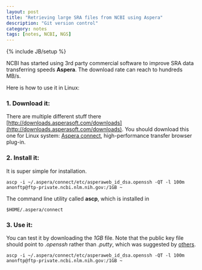 ```yaml
---
layout: post
title: "Retrieving large SRA files from NCBI using Aspera"
description: "Git version control"
category: notes
tags: [notes, NCBI, NGS]
---
```

{% include JB/setup %}

NCBI has started using 3rd party commercial software to improve SRA data transferring speeds **Aspera**. The download rate can reach to hundreds MB/s.  

Here is how to use it in Linux:

### 1. Download it:
There are multiple different stuff there [http://downloads.asperasoft.com/downloads](http://downloads.asperasoft.com/downloads). You should download this one for Linux system: [Aspera connect](http://downloads.asperasoft.com/en/downloads/8?list), high-performance transfer browser plug-in.

### 2. Install it:
It is super simple for installation.

```
ascp -i ~/.aspera/connect/etc/asperaweb_id_dsa.openssh -QT -l 100m anonftp@ftp-private.ncbi.nlm.nih.gov:/1GB ~
```
The command line utility called **ascp**, which is installed in
```
$HOME/.aspera/connect
```

### 3. Use it: 
You can test it by downloading the *1GB* file. Note that the public key file should point to *.openssh* rather than *.putty*, which was suggested by [others](http://wiki.bioinformatics.ucdavis.edu/index.php/Aspera_upload/download_to_NCBI). 

```
ascp -i ~/.aspera/connect/etc/asperaweb_id_dsa.openssh -QT -l 100m anonftp@ftp-private.ncbi.nlm.nih.gov:/1GB ~
```


